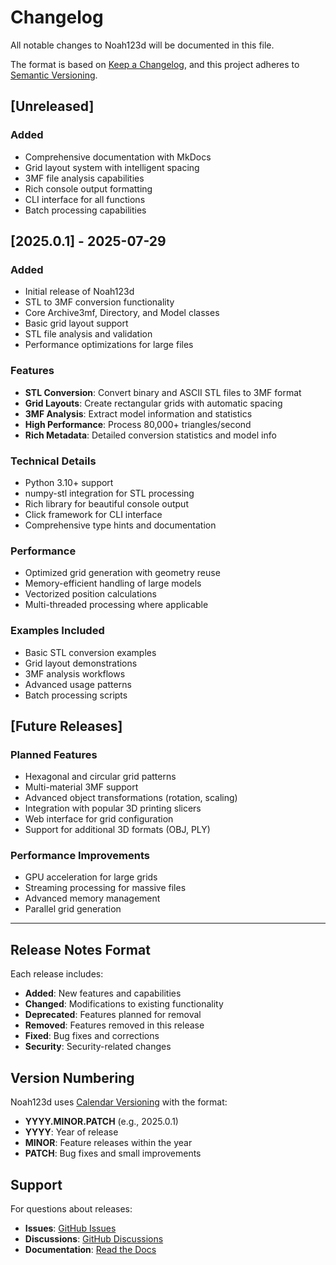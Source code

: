 # Changelog

All notable changes to Noah123d will be documented in this file.

The format is based on [Keep a Changelog](https://keepachangelog.com/en/1.0.0/),
and this project adheres to [Semantic Versioning](https://semver.org/spec/v2.0.0.html).

## [Unreleased]

### Added
- Comprehensive documentation with MkDocs
- Grid layout system with intelligent spacing
- 3MF file analysis capabilities
- Rich console output formatting
- CLI interface for all functions
- Batch processing capabilities

## [2025.0.1] - 2025-07-29

### Added
- Initial release of Noah123d
- STL to 3MF conversion functionality
- Core Archive3mf, Directory, and Model classes
- Basic grid layout support
- STL file analysis and validation
- Performance optimizations for large files

### Features
- **STL Conversion**: Convert binary and ASCII STL files to 3MF format
- **Grid Layouts**: Create rectangular grids with automatic spacing
- **3MF Analysis**: Extract model information and statistics
- **High Performance**: Process 80,000+ triangles/second
- **Rich Metadata**: Detailed conversion statistics and model info

### Technical Details
- Python 3.10+ support
- numpy-stl integration for STL processing
- Rich library for beautiful console output
- Click framework for CLI interface
- Comprehensive type hints and documentation

### Performance
- Optimized grid generation with geometry reuse
- Memory-efficient handling of large models
- Vectorized position calculations
- Multi-threaded processing where applicable

### Examples Included
- Basic STL conversion examples
- Grid layout demonstrations
- 3MF analysis workflows
- Advanced usage patterns
- Batch processing scripts

## [Future Releases]

### Planned Features
- Hexagonal and circular grid patterns
- Multi-material 3MF support
- Advanced object transformations (rotation, scaling)
- Integration with popular 3D printing slicers
- Web interface for grid configuration
- Support for additional 3D formats (OBJ, PLY)

### Performance Improvements
- GPU acceleration for large grids
- Streaming processing for massive files
- Advanced memory management
- Parallel grid generation

---

## Release Notes Format

Each release includes:
- **Added**: New features and capabilities
- **Changed**: Modifications to existing functionality  
- **Deprecated**: Features planned for removal
- **Removed**: Features removed in this release
- **Fixed**: Bug fixes and corrections
- **Security**: Security-related changes

## Version Numbering

Noah123d uses [Calendar Versioning](https://calver.org/) with the format:
- **YYYY.MINOR.PATCH** (e.g., 2025.0.1)
- **YYYY**: Year of release
- **MINOR**: Feature releases within the year
- **PATCH**: Bug fixes and small improvements

## Support

For questions about releases:
- **Issues**: [GitHub Issues](https://github.com/42sol-eu/noah123d/issues)
- **Discussions**: [GitHub Discussions](https://github.com/42sol-eu/noah123d/discussions)
- **Documentation**: [Read the Docs](https://noah123d.readthedocs.io/)
